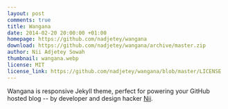 ```yaml
---
layout: post
comments: true
title: Wangana
date: 2014-02-20 20:00:00 +01:00
homepage: https://github.com/nadjetey/wangana
download: https://github.com/nadjetey/wangana/archive/master.zip
author: Nii Adjetey Sowah
thumbnail: wangana.webp
license: MIT
license_link: https://github.com/nadjetey/wangana/blob/master/LICENSE
---
```


Wangana is responsive Jekyll theme, perfect for powering your GitHub hosted blog -- by developer and design hacker [Nii](https://twitter.com/_nadjetey).
